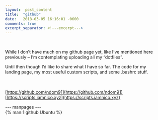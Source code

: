 ```yaml
---
layout:  post_content
title:  "github"
date:   2018-03-05 16:16:01 -0600
comments: true
excerpt_separator: <!---excerpt--->
---
```

<br>

While I don’t have much on my github page yet, like I’ve mentioned here previously – I’m contemplating uploading all my “dotfiles”.

Until then though I’d like to share what I have so far. The code for my landing page, my most useful custom scripts, and some .bashrc stuff.
<!---excerpt--->
<br><br>
[https://github.com/ndom91](https://github.com/ndom91)<br>
[https://scripts.iamnico.xyz](https://scripts.iamnico.xyz)<br>


--- manpages ---<br>
{% man 1 github Ubuntu %}
